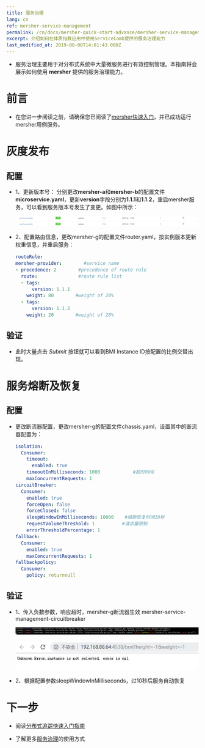 ```yaml
---
title: 服务治理
lang: cn
ref: mersher-service-management
permalink: /cn/docs/mersher-quick-start-advance/mersher-service-management/
excerpt: 介绍如何在体质指数应用中使用ServiceComb提供的服务治理能力
last_modified_at: 2019-08-08T14:01:43.000Z
---
```


- 服务治理主要用于对分布式系统中大量微服务进行有效控制管理。本指南将会展示如何使用 **mersher** 提供的服务治理能力。

# 前言

- 在您进一步阅读之前，请确保您已阅读了[mersher快速入门](/cn/docs/mersher-quick-start/)，并已成功运行mersher用例服务。

# 灰度发布

## 配置

- 1、更新版本号： 分别更改**mersher-a**和**mersher-b**的配置文件**microservice.yaml**，更新**version**字段分别为**1.1.1**和**1.1.2**，重启mersher服务，可以看到服务版本号发生了变更。如图中所示：

  ![灰度发布版本图](/assets/images/mersher/mersher-ser-manage-ver.png)

- 2、配置路由信息，更改mersher-g的配置文件router.yaml，按实例版本更新权重信息，并重启服务：

  ```yaml
  routeRule:
  mersher-provider:        #service name
  - precedence: 2        #precedence of route rule
    route:               #route rule list
    - tags:
        version: 1.1.1
      weight: 80        #weight of 20%
    - tags:
        version: 1.1.2
      weight: 20        #weight of 20%
  ```

## 验证

- 此时大量点击 _Submit_ 按钮就可以看到BMI Instance ID按配置的比例交替出现。

# 服务熔断及恢复

## 配置

- 更改断流器配置，更改mersher-g的配置文件chassis.yaml，设置其中的断流器配置为：

  ```yaml
  isolation:
    Consumer:
      timeout:
        enabled: true
      timeoutInMilliseconds: 1000            #超时时间
      maxConcurrentRequests: 1
  circuitBreaker:
    Consumer:
      enabled: true
      forceOpen: false
      forceClosed: false
      sleepWindowInMilliseconds: 10000    #熔断恢复时间10秒
      requestVolumeThreshold: 1          #请求量限制
      errorThresholdPercentage: 1
  fallback:
    Consumer:
      enabled: true
      maxConcurrentRequests: 1
  fallbackpolicy:
    Consumer:
      policy: returnnull
  ```

## 验证

- 1、传入负数参数，响应超时，mersher-g断流器生效 mersher-service-management-circuitbreaker

  ![断流器生效日志图](/assets/images/mersher/mersher-circuitbreaker.png)

  ![断流器生效日志图](/assets/images/mersher/mersher-circuitbreaker-ret.png)

- 2、根据配置参数sleepWindowInMilliseconds，过10秒后服务自动恢复

# 下一步

- 阅读[分布式追踪快速入门指南](/cn/docs/mersher-quick-start-advance/mersher-distributed-tracing/)

- 了解更多[服务治理](/cn/users/service-configurations/)的使用方式
